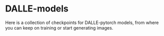 # DALLE-models
Here is a collection of checkpoints for DALLE-pytorch models, from where you can keep on training or start generating images.
